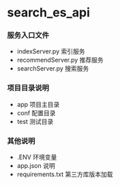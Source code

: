 # search_es_api

### 服务入口文件
* indexServer.py 索引服务
* recommendServer.py 推荐服务
* searchServer.py 搜索服务


### 项目目录说明
* app 项目主目录
* conf 配置目录
* test 测试目录


### 其他说明
* .ENV 环境变量
* app.json 说明
* requirements.txt 第三方库版本加载
